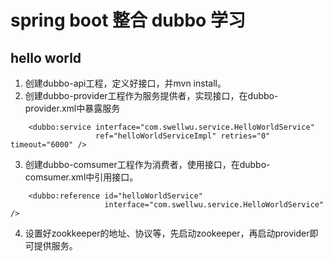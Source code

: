 # spring boot 整合 dubbo 学习
## hello world
1. 创建dubbo-api工程，定义好接口，并mvn install。
2. 创建dubbo-provider工程作为服务提供者，实现接口，在dubbo-provider.xml中暴露服务
```
    <dubbo:service interface="com.swellwu.service.HelloWorldService"
                   ref="helloWorldServiceImpl" retries="0" timeout="6000" />
```
3. 创建dubbo-comsumer工程作为消费者，使用接口，在dubbo-comsumer.xml中引用接口。
```
    <dubbo:reference id="helloWorldService"
                     interface="com.swellwu.service.HelloWorldService" />
```
4. 设置好zookkeeper的地址、协议等，先启动zookeeper，再启动provider即可提供服务。